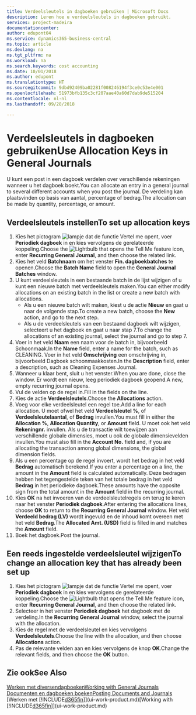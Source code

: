 ```yaml
---
title: Verdeelsleutels in dagboeken gebruiken | Microsoft Docs
description: Leren hoe u verdeelsleutels in dagboeken gebruikt.
services: project-madeira
documentationcenter: 
author: edupont04
ms.service: dynamics365-business-central
ms.topic: article
ms.devlang: na
ms.tgt_pltfrm: na
ms.workload: na
ms.search.keywords: cost accounting
ms.date: 10/01/2018
ms.author: edupont
ms.translationtype: HT
ms.sourcegitcommit: 9dbd92409ba02281f008246194f3ce0c53e4e001
ms.openlocfilehash: 51973bfb135c3cf207aae40a60d7dab9de515204
ms.contentlocale: nl-nl
ms.lasthandoff: 09/28/2018

---
```

# <a name="use-allocation-keys-in-general-journals"></a><span data-ttu-id="8caca-103">Verdeelsleutels in dagboeken gebruiken</span><span class="sxs-lookup"><span data-stu-id="8caca-103">Use Allocation Keys in General Journals</span></span>
<span data-ttu-id="8caca-104">U kunt een post in een dagboek verdelen over verschillende rekeningen wanneer u het dagboek boekt.</span><span class="sxs-lookup"><span data-stu-id="8caca-104">You can allocate an entry in a general journal to several different accounts when you post the journal.</span></span> <span data-ttu-id="8caca-105">De verdeling kan plaatsvinden op basis van aantal, percentage of bedrag.</span><span class="sxs-lookup"><span data-stu-id="8caca-105">The allocation can be made by quantity, percentage, or amount.</span></span>

## <a name="to-set-up-allocation-keys"></a><span data-ttu-id="8caca-106">Verdeelsleutels instellen</span><span class="sxs-lookup"><span data-stu-id="8caca-106">To set up allocation keys</span></span>
1. <span data-ttu-id="8caca-107">Kies het pictogram ![lampje dat de functie Vertel me opent](media/ui-search/search_small.png "Vertel me wat u wilt doen"), voer **Periodiek dagboek** in en kies vervolgens de gerelateerde koppeling.</span><span class="sxs-lookup"><span data-stu-id="8caca-107">Choose the ![Lightbulb that opens the Tell Me feature](media/ui-search/search_small.png "Tell me what you want to do") icon, enter **Recurring General Journal**, and then choose the related link.</span></span>
2. <span data-ttu-id="8caca-108">Kies het veld **Batchnaam** om het venster **Fin. dagboekbatches** te openen.</span><span class="sxs-lookup"><span data-stu-id="8caca-108">Choose the **Batch Name** field to open the **General Journal Batches** window.</span></span>
3. <span data-ttu-id="8caca-109">U kunt verdeelsleutels in een bestaande batch in de lijst wijzigen of u kunt een nieuwe batch met verdeelsleutels maken.</span><span class="sxs-lookup"><span data-stu-id="8caca-109">You can either modify allocations on an existing batch in the list or create a new batch with allocations.</span></span>
   * <span data-ttu-id="8caca-110">Als u een nieuwe batch wilt maken, kiest u de actie **Nieuw** en gaat u naar de volgende stap.</span><span class="sxs-lookup"><span data-stu-id="8caca-110">To create a new batch, choose the **New** action, and go to the next step.</span></span>
   * <span data-ttu-id="8caca-111">Als u de verdeelsleutels van een bestaand dagboek wilt wijzigen, selecteert u het dagboek en gaat u naar stap 7.</span><span class="sxs-lookup"><span data-stu-id="8caca-111">To change the allocations of an existing journal, select the journal and go to step 7.</span></span>    
4. <span data-ttu-id="8caca-112">Voer in het veld **Naam** een naam voor de batch in, bijvoorbeeld Schoonmaak.</span><span class="sxs-lookup"><span data-stu-id="8caca-112">In the **Name** field, enter a name for the batch, such as CLEANING.</span></span> <span data-ttu-id="8caca-113">Voer in het veld **Omschrijving** een omschrijving in, bijvoorbeeld Dagboek schoonmaakkosten.</span><span class="sxs-lookup"><span data-stu-id="8caca-113">In the **Description** field, enter a description, such as Cleaning Expenses Journal.</span></span>
5. <span data-ttu-id="8caca-114">Wanneer u klaar bent, sluit u het venster.</span><span class="sxs-lookup"><span data-stu-id="8caca-114">When you are done, close the window.</span></span> <span data-ttu-id="8caca-115">Er wordt een nieuw, leeg periodiek dagboek geopend.</span><span class="sxs-lookup"><span data-stu-id="8caca-115">A new, empty recurring journal opens.</span></span>
6. <span data-ttu-id="8caca-116">Vul de velden op de regel in.</span><span class="sxs-lookup"><span data-stu-id="8caca-116">Fill in the fields on the line.</span></span>
7. <span data-ttu-id="8caca-117">Kies de actie **Verdeelsleutels**.</span><span class="sxs-lookup"><span data-stu-id="8caca-117">Choose the **Allocations** action.</span></span>
8. <span data-ttu-id="8caca-118">Voeg voor elke verdeelsleutel een regel toe.</span><span class="sxs-lookup"><span data-stu-id="8caca-118">Add a line for each allocation.</span></span> <span data-ttu-id="8caca-119">U moet ofwel het veld **Verdeelsleutel %**, of **Verdeelsleutelaantal**, of **Bedrag** invullen.</span><span class="sxs-lookup"><span data-stu-id="8caca-119">You must fill in either the **Allocation %**, **Allocation Quantity**, or **Amount** field.</span></span> <span data-ttu-id="8caca-120">U moet ook het veld **Rekeningnr.** invullen. Als u de transactie wilt toewijzen aan verschillende globale dimensies, moet u ook de globale dimensievelden invullen.</span><span class="sxs-lookup"><span data-stu-id="8caca-120">You must also fill in the **Account No.** field and, if you are allocating the transaction among global dimensions, the global dimension fields.</span></span>
9. <span data-ttu-id="8caca-121">Als u een percentage op de regel invoert, wordt het bedrag in het veld **Bedrag** automatisch berekend.</span><span class="sxs-lookup"><span data-stu-id="8caca-121">If you enter a percentage on a line, the amount in the **Amount** field is calculated automatically.</span></span> <span data-ttu-id="8caca-122">Deze bedragen hebben het tegengestelde teken van het totale bedrag in het veld **Bedrag** in het periodieke dagboek.</span><span class="sxs-lookup"><span data-stu-id="8caca-122">These amounts have the opposite sign from the total amount in the **Amount** field in the recurring journal.</span></span>
10. <span data-ttu-id="8caca-123">Kies **OK** na het invoeren van de verdeelsleutelregels om terug te keren naar het venster **Periodiek dagboek**.</span><span class="sxs-lookup"><span data-stu-id="8caca-123">After entering the allocations lines, choose **OK** to return to the **Recurring General Journal** window.</span></span> <span data-ttu-id="8caca-124">Het veld **Verdeeld bedrag (LV)** wordt ingevuld en de inhoud komt overeen met het veld **Bedrag**.</span><span class="sxs-lookup"><span data-stu-id="8caca-124">The **Allocated Amt. (USD)** field is filled in and matches the **Amount** field.</span></span>
11. <span data-ttu-id="8caca-125">Boek het dagboek.</span><span class="sxs-lookup"><span data-stu-id="8caca-125">Post the journal.</span></span>

## <a name="to-change-an-allocation-key-that-has-already-been-set-up"></a><span data-ttu-id="8caca-126">Een reeds ingestelde verdeelsleutel wijzigen</span><span class="sxs-lookup"><span data-stu-id="8caca-126">To change an allocation key that has already been set up</span></span>
1. <span data-ttu-id="8caca-127">Kies het pictogram ![lampje dat de functie Vertel me opent](media/ui-search/search_small.png "Vertel me wat u wilt doen"), voer **Periodiek dagboek** in en kies vervolgens de gerelateerde koppeling.</span><span class="sxs-lookup"><span data-stu-id="8caca-127">Choose the ![Lightbulb that opens the Tell Me feature](media/ui-search/search_small.png "Tell me what you want to do") icon, enter **Recurring General Journal**, and then choose the related link.</span></span>
2. <span data-ttu-id="8caca-128">Selecteer in het venster **Periodiek dagboek** het dagboek met de verdeling.</span><span class="sxs-lookup"><span data-stu-id="8caca-128">In the **Recurring General Journal** window, select the journal with the allocation.</span></span>
3. <span data-ttu-id="8caca-129">Kies de regel met de verdeelsleutel en kies vervolgens **Verdeelsleutels**.</span><span class="sxs-lookup"><span data-stu-id="8caca-129">Choose the line with the allocation, and then choose **Allocations** action.</span></span>
4. <span data-ttu-id="8caca-130">Pas de relevante velden aan en kies vervolgens de knop **OK**.</span><span class="sxs-lookup"><span data-stu-id="8caca-130">Change the relevant fields, and then choose the **OK** button.</span></span>

## <a name="see-also"></a><span data-ttu-id="8caca-131">Zie ook</span><span class="sxs-lookup"><span data-stu-id="8caca-131">See Also</span></span>
[<span data-ttu-id="8caca-132">Werken met diversendagboeken</span><span class="sxs-lookup"><span data-stu-id="8caca-132">Working with General Journals</span></span>](ui-work-general-journals.md)  
[<span data-ttu-id="8caca-133">Documenten en dagboeken boeken</span><span class="sxs-lookup"><span data-stu-id="8caca-133">Posting Documents and Journals</span></span>](ui-post-documents-journals.md)  
<span data-ttu-id="8caca-134">[Werken met [!INCLUDE[d365fin](includes/d365fin_md.md)]](ui-work-product.md)</span><span class="sxs-lookup"><span data-stu-id="8caca-134">[Working with [!INCLUDE[d365fin](includes/d365fin_md.md)]](ui-work-product.md)</span></span>


